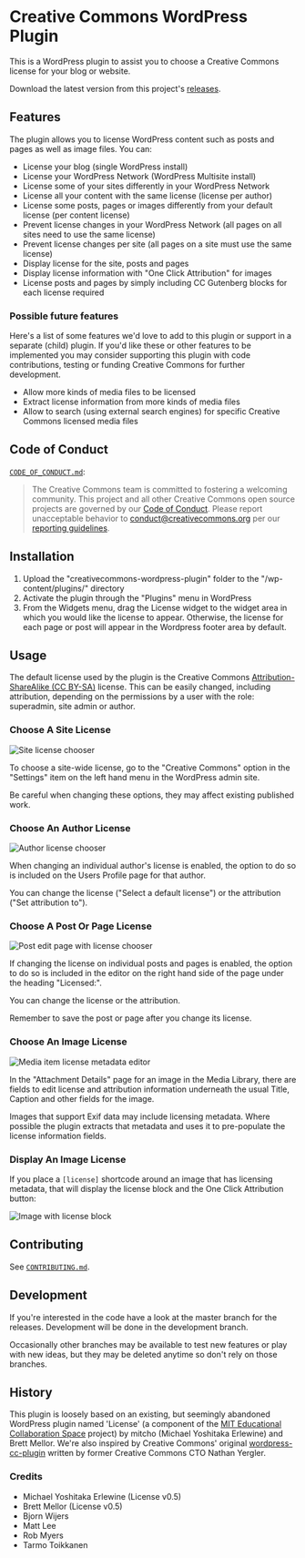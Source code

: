 # Creative Commons WordPress Plugin

This is a WordPress plugin to assist you to choose a Creative Commons license
for your blog or website.

Download the latest version from this project's [releases][releases].

[releases]: https://github.com/creativecommons/creativecommons-wordpress-plugin/releases "Releases · creativecommons/creativecommons-wordpress-plugin"


## Features

The plugin allows you to license WordPress content such as posts and pages as
well as image files. You can:

- License your blog (single WordPress install)
- License your WordPress Network (WordPress Multisite install)
- License some of your sites differently in your WordPress Network
- License all your content with the same license (license per author)
- License some posts, pages or images differently from your default license
  (per content license)
- Prevent license changes in your WordPress Network (all pages on all sites
  need to use the same license)
- Prevent license changes per site (all pages on a site must use the same
  license)
- Display license for the site, posts and pages
- Display license information with "One Click Attribution" for images
- License posts and pages by simply including CC Gutenberg blocks for each license
  required


### Possible future features

Here's a list of some features we'd love to add to this plugin or support in a
separate (child) plugin. If you'd like these or other features to be
implemented you may consider supporting this plugin with code contributions,
testing or funding Creative Commons for further development.

- Allow more kinds of media files to be licensed
- Extract license information from more kinds of media files
- Allow to search (using external search engines) for specific Creative Commons
  licensed media files


## Code of Conduct

[`CODE_OF_CONDUCT.md`](CODE_OF_CONDUCT.md):
> The Creative Commons team is committed to fostering a welcoming community.
> This project and all other Creative Commons open source projects are governed
> by our [Code of Conduct][code_of_conduct]. Please report unacceptable
> behavior to [conduct@creativecommons.org](mailto:conduct@creativecommons.org)
> per our [reporting guidelines][reporting_guide].

[code_of_conduct]:https://creativecommons.github.io/community/code-of-conduct/
[reporting_guide]:https://creativecommons.github.io/community/code-of-conduct/enforcement/


## Installation

1. Upload the "creativecommons-wordpress-plugin" folder to the
   "/wp-content/plugins/" directory
2. Activate the plugin through the "Plugins" menu in WordPress
3. From the Widgets menu, drag the License widget to the widget area in which
   you would like the license to appear.  Otherwise, the license for each page
   or post will appear in the Wordpress footer area by default.


## Usage

The default license used by the plugin is the Creative Commons
[Attribution-ShareAlike (CC BY-SA)][by-sa] license.  This can be easily
changed, including attribution, depending on the permissions by a user with the
role: superadmin, site admin or author.

[by-sa]: http://creativecommons.org/licenses/by-sa/4.0/


### Choose A Site License

![Site license chooser](assets/screenshot-1.jpg)

To choose a site-wide license, go to the "Creative Commons" option in the
"Settings" item on the left hand menu in the WordPress admin site.

Be careful when changing these options, they may affect existing published
work.


### Choose An Author License

![Author license chooser](assets/screenshot-3.jpg)

When changing an individual author's license is enabled, the option to do so is
included on the Users Profile page for that author.

You can change the license ("Select a default license") or the attribution
("Set attribution to").


### Choose A Post Or Page License

![Post edit page with license chooser](assets/screenshot-2.jpg)

If changing the license on individual posts and pages is enabled, the option to
do so is included in the editor on the right hand side of the page under the
heading "Licensed:".

You can change the license or the attribution.

Remember to save the post or page after you change its license.


### Choose An Image License

![Media item license metadata editor](assets/screenshot-4.jpg)

In the "Attachment Details" page for an image in the Media Library, there are
fields to edit license and attribution information underneath the usual Title,
Caption and other fields for the image.

Images that support Exif data may include licensing metadata. Where possible
the plugin extracts that metadata and uses it to pre-populate the license
information fields.


### Display An Image License

If you place a `[license]` shortcode around an image that has licensing
metadata, that will display the license block and the One Click Attribution
button:

![Image with license block](assets/screenshot-6.jpg)


## Contributing

See [`CONTRIBUTING.md`](CONTRIBUTING.md).


## Development

If you're interested in the code have a look at the master branch for the
releases. Development will be done in the development branch.

Occasionally other branches may be available to test new features or play with
new ideas, but they may be deleted anytime so don't rely on those branches.


## History

This plugin is loosely based on an existing, but seemingly abandoned WordPress
plugin named 'License' (a component of the [MIT Educational Collaboration
Space][collabspace] project) by mitcho (Michael Yoshitaka Erlewine) and
Brett Mellor. We're also inspired by Creative Commons' original
[wordpress-cc-plugin][oldplugin] written by former Creative Commons CTO Nathan
Yergler.

[collabspace]:http://cispace.mit.edu/
[oldplugin]:https://github.com/cc-archive/wordpress-cc-plugin


### Credits

- Michael Yoshitaka Erlewine (License v0.5)
- Brett Mellor (License v0.5)
- Bjorn Wijers
- Matt Lee
- Rob Myers
- Tarmo Toikkanen
